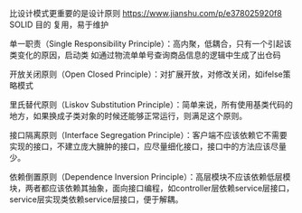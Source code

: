 比设计模式更重要的是设计原则
https://www.jianshu.com/p/e378025920f8
SOLID  目的  复用，易于维护

单一职责（Single Responsibility Principle）：高内聚，低耦合，只有一个引起该类变化的原因，启动类 如通过物流单单号查询商品信息的逻辑中生成了出仓码

开放关闭原则（Open Closed Principle）：对扩展开放，对修改关闭，如ifelse策略模式

里氏替代原则（Liskov Substitution Principle）：简单来说，所有使用基类代码的地方，如果换成子类对象的时候还能够正常运行，则满足这个原则。

接口隔离原则（Interface Segregation Principle）：客户端不应该依赖它不需要实现的接口，不建立庞大臃肿的接口，应尽量细化接口，接口中的方法应该尽量少。

依赖倒置原则（Dependence Inversion Principle）：高层模块不应该依赖低层模块，两者都应该依赖其抽象，面向接口编程，如controller层依赖service层接口，service层实现类依赖service层接口，便于解耦。